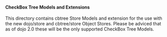 #### CheckBox Tree Models and Extensions ####

This directory contains cbtree Store Models and extension for the use with the new dojo/store and cbtree/store Object Stores. Please be adviced that as of dojo 2.0 these will be the only supported CheckBox Tree Models.
